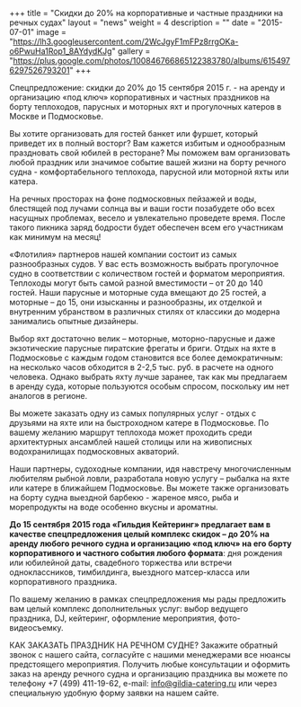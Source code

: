 +++
title = "Скидки до 20% на корпоративные и частные праздники на речных судах"
layout = "news"
weight = 4
description = ""
date = "2015-07-01"
image = "https://lh3.googleusercontent.com/2WcJgyF1mFPz8rrgOKa-o6PwuHa1Rop1_8AYdydKJg"
gallery = "https://plus.google.com/photos/100846766865122383780/albums/6154976297526793201"
+++

Спецпредложение: скидки до 20% до 15 сентября 2015 г. - на аренду и организацию «под ключ» корпоративных и частных праздников на борту теплоходов, парусных и моторных яхт и прогулочных катеров в Москве и Подмосковье.

<!--more-->

Вы хотите организовать для гостей банкет или фуршет, который приведет их в полный восторг? Вам кажется избитым и однообразным праздновать свой юбилей в ресторане? Мы поможем вам организовать любой праздник или значимое событие вашей жизни на борту речного судна - комфортабельного теплохода, парусной или моторной яхты или катера.

На речных просторах на фоне подмосковных пейзажей и воды, блестящей под лучами солнца вы и ваши гости позабудете обо всех насущных проблемах, весело и увлекательно проведете время. После такого пикника заряд бодрости будет обеспечен всем его участникам как минимум на месяц!

«Флотилия» партнеров нашей компании состоит из самых разнообразных судов.  У вас есть возможность выбрать прогулочное судно в соответствии с количеством гостей и форматом мероприятия. Теплоходы могут быть самой разной вместимости – от 20 до 140 гостей. Наши парусные и моторные суда вмещают до 25 гостей, а моторные – до 15, они изысканны и разнообразны, их отделкой и внутренним убранством в различных стилях от классики до модерна занимались опытные дизайнеры.

Выбор яхт достаточно велик – моторные, моторно-парусные и даже экзотические парусные пиратские фрегаты и бриги. Отдых на яхте в Подмосковье с каждым годом становится все более демократичным: на несколько часов обходится в 2-2,5 тыс. руб. в расчете на одного человека. Однако выбрать яхту лучше заранее, так как мы предлагаем в аренду суда, которые пользуются особым спросом, поскольку им нет аналогов в регионе.

Вы можете заказать одну из самых популярных услуг - отдых с друзьями на яхте или на быстроходном катере в Подмосковье. По вашему желанию маршрут теплохода может проходить среди архитектурных ансамблей нашей столицы или на живописных водохранилищах подмосковных акваторий.

Наши партнеры, судоходные компании, идя навстречу многочисленным любителям рыбной ловли, разработала новую услугу – рыбалка на яхте или катере в ближайшем Подмосковье. Вы можете также организовать на борту судна выездной барбекю - жареное мясо, рыба и морепродукты на воде  особенно вкусны и ароматны.

**До 15 сентября 2015 года «Гильдия Кейтеринг» предлагает вам в качестве спецпредложения целый комплекс скидок – до 20% на аренду любого речного судна и организацию «под ключ» на его борту корпоративного и частного события любого формата**: дня рождения или юбилейной даты, свадебного торжества или встречи одноклассников, тимбилдинга, выездного матсер-класса или корпоративного праздника.  

По вашему желанию в рамках спецпредложения мы рады предложить вам целый комплекс дополнительных услуг: выбор ведущего праздника, DJ, кейтеринг, оформление мероприятия, фото-видеосъемку.

КАК ЗАКАЗАТЬ ПРАЗДНИК НА РЕЧНОМ СУДНЕ?
Закажите обратный звонок с нашего сайта, согласуйте с нашими менеджерами все нюансы предстоящего мероприятия.
Получить любые консультации и оформить заказ на аренду речного судна и организацию праздника вы можете по телефону +7 (499) 411-19-62, e-mail: info@gildia-catering.ru или через специальную удобную форму заявки на нашем сайте.
